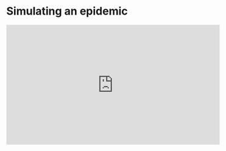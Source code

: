# Simulating an epidemic

<iframe width="560" height="315" src="https://www.youtube.com/embed/gxAaO2rsdIs" frameborder="0" allow="accelerometer; autoplay; clipboard-write; encrypted-media; gyroscope; picture-in-picture" allowfullscreen></iframe>
